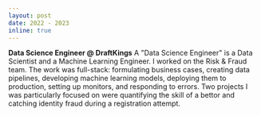 ```yaml
---
layout: post
date: 2022 - 2023
inline: true
---
```


**Data Science Engineer @ DraftKings**
A "Data Science Engineer" is a Data Scientist and a Machine Learning Engineer.
I worked on the Risk & Fraud team. The work was full-stack: formulating business cases, creating data pipelines, developing machine learning models, deploying them to production, setting up monitors, and responding to errors. Two projects I was particularly focused on were quantifying the skill of a bettor and catching identity fraud during a registration attempt.
